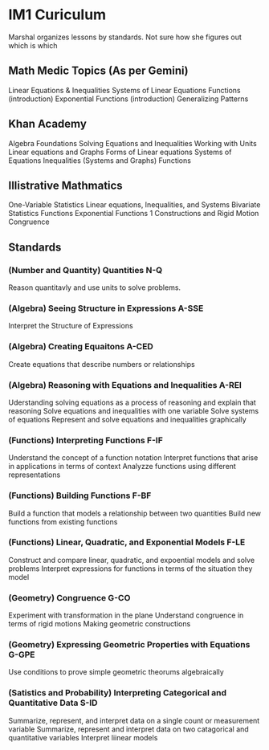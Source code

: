 # IM1 Curiculum

Marshal organizes lessons by standards. Not sure how she figures out which is which

## Math Medic Topics (As per Gemini)

Linear Equations & Inequalities
Systems of Linear Equations
Functions (introduction)
Exponential Functions (introduction)
Generalizing Patterns

## Khan Academy

Algebra Foundations
Solving Equations and Inequalities
Working with Units
Linear equations and Graphs
Forms of Linear equations
Systems of Equations
Inequalities (Systems and Graphs)
Functions

## Illistrative Mathmatics

One-Variable Statistics
Linear equations, Inequalities, and Systems
Bivariate Statistics
Functions
Exponential Functions 1
Constructions and Rigid Motion
Congruence

## Standards

### (Number and Quantity) Quantities N-Q

Reason quantitavly and use units to solve problems.

### (Algebra) Seeing Structure in Expressions  A-SSE

Interpret the Structure of Expressions

### (Algebra) Creating Equaitons A-CED

Create equations that describe numbers or relationships

### (Algebra) Reasoning with Equations and Inequalities A-REI

Uderstanding solving equations as a process of reasoning and explain that reasoning
Solve equations and inequalities with one variable
Solve systems of equations
Represent and solve equations and inequalities graphically

### (Functions) Interpreting Functions F-IF

Understand the concept of a function notation
Interpret functions that arise in applications in terms of context
Analyzze functions using different representations

### (Functions) Building Functions F-BF

Build a function that models a relationship between two quantities
Build new functions from existing functions

### (Functions) Linear, Quadratic, and Exponential Models F-LE

Construct and compare linear, quadratic, and expoential models and solve problems
Interpret expressions for functions in terms of the situation they model

### (Geometry) Congruence G-CO

Experiment with transformation in the plane
Understand congruence in terms of rigid motions
Making geometric constructions

### (Geometry) Expressing Geometric Properties with Equations G-GPE

Use conditions to prove simple geometric theorums algebraically

### (Satistics and Probability) Interpreting Categorical and Quantitative Data S-ID

Summarize, represent, and interpret data on a single count or measurement variable
Summarize, represent and interpret data on two catagorical and quantitative variables
Interpret liinear models
